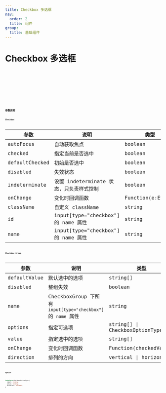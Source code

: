 ```yaml
---
title: Checkbox 多选框
nav:
  order: 2
  title: 组件
group:
  title: 基础组件
---
```


# Checkbox 多选框

<code src='./demo/basic.tsx' title='基础用法' />

<code src='./demo/hoz-group.tsx' title='纵向排列' />

<code src='./demo/vertical-group.tsx' title='横向排列' />

<code src='./demo/partial.tsx' title='部分选中' />

<code src='./demo/group.tsx' title='CheckboxGroup' desc="整体禁止，内部自维护数据，外部传入"/>

<code src='./demo/number-item-group.tsx' title='数字类型的值' />

## 参数说明

### Checkbox

| 参数           | 说明                                    | 类型              | 默认值 |
| -------------- | --------------------------------------- | ----------------- | ------ |
| autoFocus      | 自动获取焦点                            | boolean           | false  |
| checked        | 指定当前是否选中                        | boolean           | false  |
| defaultChecked | 初始是否选中                            | boolean           | false  |
| disabled       | 失效状态                                | boolean           | false  |
| indeterminate  | 设置 indeterminate 状态，只负责样式控制 | boolean           | false  |
| onChange       | 变化时回调函数                          | Function(e:Event) | -      |
| className      | 自定义 className                        | string            | -      |  |
| id             | input[type="checkbox"] 的 name 属性     | string            | -      |  |
| name           | input[type="checkbox"] 的 name 属性     | string            | -      |  |

### Checkbox Group

| 参数         | 说明                                                         | 类型                               | 默认值     |
| ------------ | ------------------------------------------------------------ | ---------------------------------- | ---------- |
| defaultValue | 默认选中的选项                                               | string\[]                          | \[]        |
| disabled     | 整组失效                                                     | boolean                            | false      |  |
| name         | CheckboxGroup 下所有 `input[type="checkbox"]` 的 `name` 属性 | string                             | -          |
| options      | 指定可选项                                                   | string\[] \| CheckboxOptionType\[] | \[]        |
| value        | 指定选中的选项                                               | string\[]                          | \[]        |
| onChange     | 变化时回调函数                                               | Function(checkedValue)             | -          |
| direction    | 排列的方向                                                   | vertical \| horizontal             | horizontal |

##### Option

```typescript
interface CheckboxOptionType {
  label: string;
  value: string;
  disabled?: boolean;
}
```

